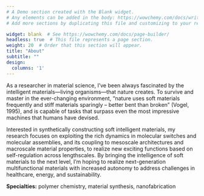 ```yaml
---
# A Demo section created with the Blank widget.
# Any elements can be added in the body: https://wowchemy.com/docs/writing-markdown-latex/
# Add more sections by duplicating this file and customizing to your requirements.

widget: blank  # See https://wowchemy.com/docs/page-builder/
headless: true  # This file represents a page section.
weight: 20  # Order that this section will appear.
title: "About"
subtitle: ""
design:
  columns: '1'
---
```


As a researcher in material science, I’ve been always fascinated by the intelligent materials—living organisms—that nature creates. To survive and master in the ever-changing environment, “nature uses soft materials frequently and stiff materials sparingly – better bent than broken” (Vogel, 1995), and is capable of tasks that surpass even the most impressive machines that humans have devised. 

Interested in synthetically constructing soft intelligent materials, my research focuses on exploiting the rich dynamics in molecular switches and molecular assemblies, and its coupling to mesoscale architectures and macroscale material properties, to realize new exciting functions based on self-regulation across lengthscales. By bringing the intelligence of soft materials to the next level, I’m hoping to realize next-generation multifunctional materials with increased autonomy to address challenges in healthcare, energy, and sustainability.

**Specialties:** polymer chemistry, material synthesis, nanofabrication

